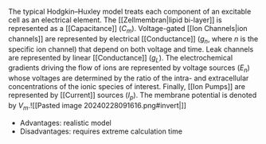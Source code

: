 The typical Hodgkin–Huxley model treats each component of an excitable cell as an electrical element. 
The [[Zellmembran|lipid bi-layer]] is represented as a [[Capacitance]] ($C_{m}$). Voltage-gated [[Ion Channels|ion channels]] are represented by electrical [[Conductance]] ($g_n$, where $n$ is the specific ion channel) that depend on both voltage and time. Leak channels are represented by linear [[Conductance]] ($g_L$). The electrochemical gradients driving the flow of ions are represented by voltage sources ($E_n$) whose voltages are determined by the ratio of the intra- and extracellular concentrations of the ionic species of interest. Finally, [[Ion Pumps]] are represented by [[Current]] sources ($I_p$). The membrane potential is denoted by $V_m$.![[Pasted image 20240228091616.png#invert|]]
- Advantages: realistic model
- Disadvantages: requires extreme calculation time 